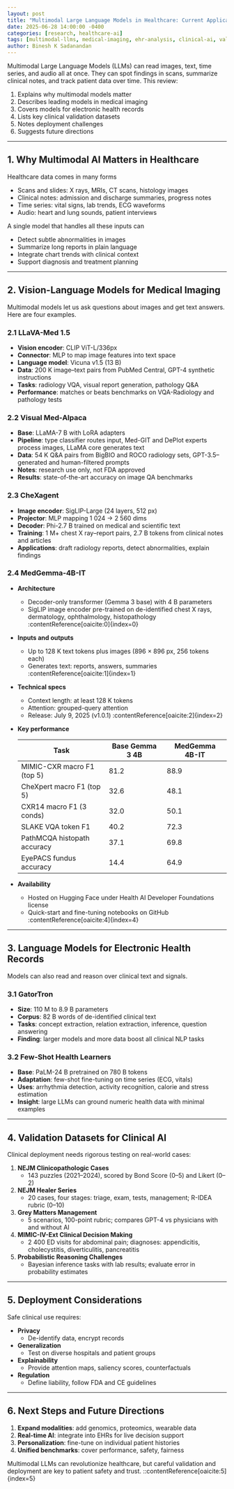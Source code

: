 ```yaml
---
layout: post
title: "Multimodal Large Language Models in Healthcare: Current Applications and Validation Approaches"
date: 2025-06-28 14:00:00 -0400
categories: [research, healthcare-ai]
tags: [multimodal-llms, medical-imaging, ehr-analysis, clinical-ai, validation-datasets]
author: Binesh K Sadanandan
---
```


Multimodal Large Language Models (LLMs) can read images, text, time series, and audio all at once. They can spot findings in scans, summarize clinical notes, and track patient data over time. This review:

1. Explains why multimodal models matter  
2. Describes leading models in medical imaging  
3. Covers models for electronic health records  
4. Lists key clinical validation datasets  
5. Notes deployment challenges  
6. Suggests future directions  

---

## 1. Why Multimodal AI Matters in Healthcare

Healthcare data comes in many forms

- Scans and slides: X rays, MRIs, CT scans, histology images  
- Clinical notes: admission and discharge summaries, progress notes  
- Time series: vital signs, lab trends, ECG waveforms  
- Audio: heart and lung sounds, patient interviews  

A single model that handles all these inputs can

- Detect subtle abnormalities in images  
- Summarize long reports in plain language  
- Integrate chart trends with clinical context  
- Support diagnosis and treatment planning  

---

## 2. Vision-Language Models for Medical Imaging

Multimodal models let us ask questions about images and get text answers. Here are four examples.

### 2.1 LLaVA-Med 1.5

- **Vision encoder**: CLIP ViT-L/336px  
- **Connector**: MLP to map image features into text space  
- **Language model**: Vicuna v1.5 (13 B)  
- **Data**: 200 K image–text pairs from PubMed Central, GPT-4 synthetic instructions  
- **Tasks**: radiology VQA, visual report generation, pathology Q&A  
- **Performance**: matches or beats benchmarks on VQA-Radiology and pathology tests  

### 2.2 Visual Med-Alpaca

- **Base**: LLaMA-7 B with LoRA adapters  
- **Pipeline**: type classifier routes input, Med-GIT and DePlot experts process images, LLaMA core generates text  
- **Data**: 54 K Q&A pairs from BigBIO and ROCO radiology sets, GPT-3.5–generated and human-filtered prompts  
- **Notes**: research use only, not FDA approved  
- **Results**: state-of-the-art accuracy on image QA benchmarks  

### 2.3 CheXagent

- **Image encoder**: SigLIP-Large (24 layers, 512 px)  
- **Projector**: MLP mapping 1 024 → 2 560 dims  
- **Decoder**: Phi-2.7 B trained on medical and scientific text  
- **Training**: 1 M+ chest X ray–report pairs, 2.7 B tokens from clinical notes and articles  
- **Applications**: draft radiology reports, detect abnormalities, explain findings  

### 2.4 MedGemma-4B-IT

- **Architecture**  
  - Decoder-only transformer (Gemma 3 base) with 4 B parameters  
  - SigLIP image encoder pre-trained on de-identified chest X rays, dermatology, ophthalmology, histopathology :contentReference[oaicite:0]{index=0}  
- **Inputs and outputs**  
  - Up to 128 K text tokens plus images (896 × 896 px, 256 tokens each)  
  - Generates text: reports, answers, summaries :contentReference[oaicite:1]{index=1}  
- **Technical specs**  
  - Context length: at least 128 K tokens  
  - Attention: grouped-query attention  
  - Release: July 9, 2025 (v1.0.1) :contentReference[oaicite:2]{index=2}  
- **Key performance**  

  | Task                           | Base Gemma 3 4B | MedGemma 4B-IT |
  |--------------------------------|-----------------|----------------|
  | MIMIC-CXR macro F1 (top 5)     | 81.2            | 88.9           |
  | CheXpert macro F1 (top 5)      | 32.6            | 48.1           |
  | CXR14 macro F1 (3 conds)       | 32.0            | 50.1           |
  | SLAKE VQA token F1              | 40.2            | 72.3           |
  | PathMCQA histopath accuracy     | 37.1            | 69.8           |
  | EyePACS fundus accuracy         | 14.4            | 64.9           | :contentReference[oaicite:3]{index=3}  
- **Availability**  
  - Hosted on Hugging Face under Health AI Developer Foundations license  
  - Quick-start and fine-tuning notebooks on GitHub :contentReference[oaicite:4]{index=4}  

---

## 3. Language Models for Electronic Health Records

Models can also read and reason over clinical text and signals.

### 3.1 GatorTron

- **Size**: 110 M to 8.9 B parameters  
- **Corpus**: 82 B words of de-identified clinical text  
- **Tasks**: concept extraction, relation extraction, inference, question answering  
- **Finding**: larger models and more data boost all clinical NLP tasks  

### 3.2 Few-Shot Health Learners

- **Base**: PaLM-24 B pretrained on 780 B tokens  
- **Adaptation**: few-shot fine-tuning on time series (ECG, vitals)  
- **Uses**: arrhythmia detection, activity recognition, calorie and stress estimation  
- **Insight**: large LLMs can ground numeric health data with minimal examples  

---

## 4. Validation Datasets for Clinical AI

Clinical deployment needs rigorous testing on real-world cases:

1. **NEJM Clinicopathologic Cases**  
   - 143 puzzles (2021–2024), scored by Bond Score (0–5) and Likert (0–2)  
2. **NEJM Healer Series**  
   - 20 cases, four stages: triage, exam, tests, management; R-IDEA rubric (0–10)  
3. **Grey Matters Management**  
   - 5 scenarios, 100-point rubric; compares GPT-4 vs physicians with and without AI  
4. **MIMIC-IV-Ext Clinical Decision Making**  
   - 2 400 ED visits for abdominal pain; diagnoses: appendicitis, cholecystitis, diverticulitis, pancreatitis  
5. **Probabilistic Reasoning Challenges**  
   - Bayesian inference tasks with lab results; evaluate error in probability estimates  

---

## 5. Deployment Considerations

Safe clinical use requires:

- **Privacy**  
  - De-identify data, encrypt records  
- **Generalization**  
  - Test on diverse hospitals and patient groups  
- **Explainability**  
  - Provide attention maps, saliency scores, counterfactuals  
- **Regulation**  
  - Define liability, follow FDA and CE guidelines  

---

## 6. Next Steps and Future Directions

1. **Expand modalities**: add genomics, proteomics, wearable data  
2. **Real-time AI**: integrate into EHRs for live decision support  
3. **Personalization**: fine-tune on individual patient histories  
4. **Unified benchmarks**: cover performance, safety, fairness  

Multimodal LLMs can revolutionize healthcare, but careful validation and deployment are key to patient safety and trust.
::contentReference[oaicite:5]{index=5}
